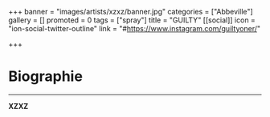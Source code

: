 +++
banner = "images/artists/xzxz/banner.jpg"
categories = ["Abbeville"]
gallery = []
promoted = 0
tags = ["spray"]
title = "GUILTY"
[[social]]
icon = "ion-social-twitter-outline"
link = "#https://www.instagram.com/guiltyoner/"

+++
# Biographie
---

**XZXZ**
